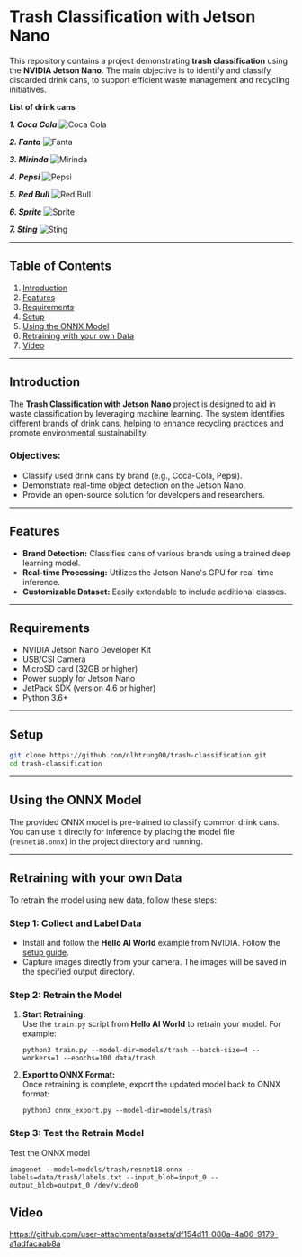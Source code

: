 # Trash Classification with Jetson Nano

This repository contains a project demonstrating **trash classification** using the **NVIDIA Jetson Nano**. The main objective is to identify and classify discarded drink cans, to support efficient waste management and recycling initiatives.

**List of drink cans**

***1. Coca Cola***
![Coca Cola](trash/train/coca_cola/20241117-030925.jpg)

***2. Fanta***
![Fanta](trash/train/fanta/20241117-032956.jpg)

***3. Mirinda***
![Mirinda](trash/train/mirinda/20241117-034358.jpg)

***4. Pepsi***
![Pepsi](trash/train/pepsi/20241117-034803.jpg)

***5. Red Bull***
![Red Bull](trash/train/red_bull/20241117-035924.jpg)

***6. Sprite***
![Sprite](trash/train/sprite/20241117-041304.jpg)

***7. Sting***
![Sting](trash/train/sting/20241117-043033.jpg)

---

## Table of Contents

1. [Introduction](#introduction)  
2. [Features](#features)  
3. [Requirements](#requirements)  
4. [Setup](#setup)  
5. [Using the ONNX Model](#using-the-onnx-model)  
6. [Retraining with your own Data](#retraining-with-your-own-data)  
7. [Video](#video) 

---

## Introduction

The **Trash Classification with Jetson Nano** project is designed to aid in waste classification by leveraging machine learning. The system identifies different brands of drink cans, helping to enhance recycling practices and promote environmental sustainability.

### Objectives:
- Classify used drink cans by brand (e.g., Coca-Cola, Pepsi).  
- Demonstrate real-time object detection on the Jetson Nano.  
- Provide an open-source solution for developers and researchers.  

---

## Features

- **Brand Detection:** Classifies cans of various brands using a trained deep learning model.  
- **Real-time Processing:** Utilizes the Jetson Nano's GPU for real-time inference.  
- **Customizable Dataset:** Easily extendable to include additional classes.  

---

## Requirements
- NVIDIA Jetson Nano Developer Kit  
- USB/CSI Camera  
- MicroSD card (32GB or higher)  
- Power supply for Jetson Nano  
- JetPack SDK (version 4.6 or higher)  
- Python 3.6+  

---

## Setup
   ```bash
   git clone https://github.com/nlhtrung00/trash-classification.git
   cd trash-classification
  ```

---

## Using the ONNX Model

The provided ONNX model is pre-trained to classify common drink cans. You can use it directly for inference by placing the model file (`resnet18.onnx`) in the project directory and running.  

---

## Retraining with your own Data

To retrain the model using new data, follow these steps:  
 
### Step 1: Collect and Label Data  

   - Install and follow the **Hello AI World** example from NVIDIA. Follow the [setup guide](https://github.com/dusty-nv/jetson-inference#prerequisite).
   - Capture images directly from your camera. The images will be saved in the specified output directory.

### Step 2: Retrain the Model 

1. **Start Retraining:**  
   Use the `train.py` script from **Hello AI World** to retrain your model. For example:  
   ```
   python3 train.py --model-dir=models/trash --batch-size=4 --workers=1 --epochs=100 data/trash
   ``` 

2. **Export to ONNX Format:**  
   Once retraining is complete, export the updated model back to ONNX format:  
   ```
   python3 onnx_export.py --model-dir=models/trash
   ```
### Step 3: Test the Retrain Model 
   Test the ONNX model
   ```
   imagenet --model=models/trash/resnet18.onnx --labels=data/trash/labels.txt --input_blob=input_0 --output_blob=output_0 /dev/video0
   ```
## Video

https://github.com/user-attachments/assets/df154d11-080a-4a06-9179-a1adfacaab8a

